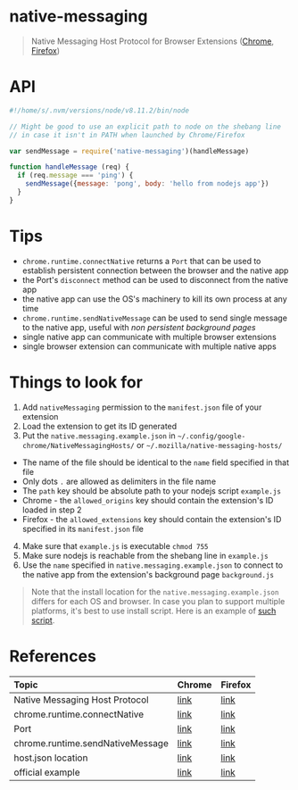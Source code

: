 
# native-messaging

> Native Messaging Host Protocol for Browser Extensions ([Chrome][native-messaging], [Firefox][native-messaging-ff])

# API

```js
#!/home/s/.nvm/versions/node/v8.11.2/bin/node

// Might be good to use an explicit path to node on the shebang line
// in case it isn't in PATH when launched by Chrome/Firefox

var sendMessage = require('native-messaging')(handleMessage)

function handleMessage (req) {
  if (req.message === 'ping') {
    sendMessage({message: 'pong', body: 'hello from nodejs app'})
  }
}
```

# Tips

- `chrome.runtime.connectNative` returns a `Port` that can be used to establish persistent connection between the browser and the native app
- the Port's `disconnect` method can be used to disconnect from the native app
- the native app can use the OS's machinery to kill its own process at any time
- `chrome.runtime.sendNativeMessage` can be used to send single message to the native app, useful with _non persistent background pages_
- single native app can communicate with multiple browser extensions
- single browser extension can communicate with multiple native apps

# Things to look for

1. Add `nativeMessaging` permission to the `manifest.json` file of your extension
2. Load the extension to get its ID generated
3. Put the `native.messaging.example.json` in `~/.config/google-chrome/NativeMessagingHosts/` or `~/.mozilla/native-messaging-hosts/`
  - The name of the file should be identical to the `name` field specified in that file
  - Only dots `.` are allowed as delimiters in the file name
  - The `path` key should be absolute path to your nodejs script `example.js`
  - Chrome - the `allowed_origins` key should contain the extension's ID loaded in step 2
  - Firefox - the `allowed_extensions` key should contain the extension's ID specified in its `manifest.json` file
4. Make sure that `example.js` is executable `chmod 755`
5. Make sure nodejs is reachable from the shebang line in `example.js`
6. Use the `name` specified in `native.messaging.example.json` to connect to the native app from the extension's background page `background.js`

> Note that the install location for the `native.messaging.example.json` differs for each OS and browser. In case you plan to support multiple platforms, it's best to use install script. Here is an example of [such script][install].

# References

Topic                            | Chrome                      | Firefox
:--                              | :---                        | :---
Native Messaging Host Protocol   | [link][native-messaging]    | [link][native-messaging-ff]
chrome.runtime.connectNative     | [link][connect-native]      | [link][connect-native-ff]
Port                             | [link][port]                | [link][port-ff]
chrome.runtime.sendNativeMessage | [link][send-native-message] | [link][send-native-message-ff]
host.json location               | [link][host-location]       | [link][host-location-ff]
official example                 | [link][example]             | [link][example-ff]


  [native-messaging]: https://developer.chrome.com/extensions/nativeMessaging
  [connect-native]: https://developer.chrome.com/extensions/runtime#method-connectNative
  [port]: https://developer.chrome.com/extensions/runtime#type-Port
  [send-native-message]: https://developer.chrome.com/extensions/runtime#method-sendNativeMessage
  [host-location]: https://developer.chrome.com/extensions/nativeMessaging#native-messaging-host-location
  [example]: https://chromium.googlesource.com/chromium/src/+/master/chrome/common/extensions/docs/examples/api/nativeMessaging

  [native-messaging-ff]: https://developer.mozilla.org/en-US/docs/Mozilla/Add-ons/WebExtensions/Native_messaging
  [connect-native-ff]: https://developer.mozilla.org/en-US/docs/Mozilla/Add-ons/WebExtensions/API/runtime/connectNative
  [port-ff]: https://developer.mozilla.org/en-US/docs/Mozilla/Add-ons/WebExtensions/API/runtime/Port
  [send-native-message-ff]: https://developer.mozilla.org/en-US/docs/Mozilla/Add-ons/WebExtensions/API/runtime/sendNativeMessage
  [host-location-ff]: https://developer.mozilla.org/en-US/docs/Mozilla/Add-ons/WebExtensions/Native_manifests#Manifest_location
  [example-ff]: https://github.com/mdn/webextensions-examples/tree/master/native-messaging

  [background-pages]: https://developers.chrome.com/extensions/background_pages

  [install]: https://github.com/browserpass/browserpass/blob/master/install.sh

  [example-1]: https://github.com/flashlizi/node-chrome-bridge
  [example-2]: https://github.com/jdiamond/chrome-native-messaging
